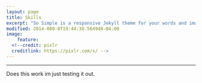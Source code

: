 ```yaml
---
layout: page
title: Skills
excerpt: "So Simple is a responsive Jekyll theme for your words and images."
modified: 2014-080-8T19:44:38.564948-04:00
image:
    feature:
  <!--credit: pixlr
  creditlink: https://pixlr.com/x/ -->
---
```


<hr/>

Does this work im just testing it out.
